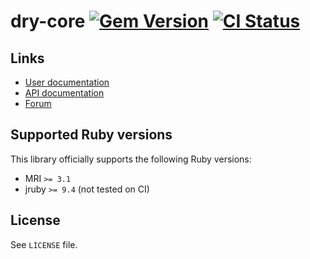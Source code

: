 <!--- this file is synced from dry-rb/template-gem project -->
[gem]: https://rubygems.org/gems/dry-core
[actions]: https://github.com/dry-rb/dry-core/actions

# dry-core [![Gem Version](https://badge.fury.io/rb/dry-core.svg)][gem] [![CI Status](https://github.com/dry-rb/dry-core/workflows/ci/badge.svg)][actions]

## Links

* [User documentation](https://dry-rb.org/gems/dry-core)
* [API documentation](http://rubydoc.info/gems/dry-core)
* [Forum](https://discourse.dry-rb.org)

## Supported Ruby versions

This library officially supports the following Ruby versions:

* MRI `>= 3.1`
* jruby `>= 9.4` (not tested on CI)

## License

See `LICENSE` file.
